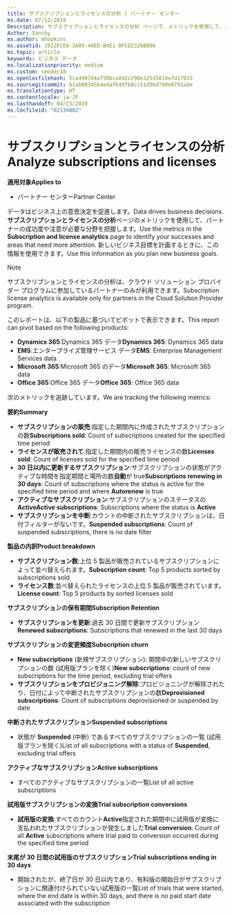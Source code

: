 ```yaml
---
title: サブスクリプションとライセンスの分析 | パートナー センター
ms.date: 07/12/2018
Description: サブスクリプションとライセンスの分析 ページで、メトリックを使用して、成功とさらに注意を必要とする領域を識別します。
Author: Xansky
ms.author: mhopkins
ms.assetid: 1922FCE8-3A89-44ED-B4E1-BFCD2326BB06
ms.topic: article
keywords: ビジネス データ
ms.localizationpriority: medium
ms.custom: seodec18
ms.openlocfilehash: 5ca4987d4af50bca8d2c298e325d5810e7d17033
ms.sourcegitcommit: b1ab80345b4e4af649fb8cc51d96d798e0791ade
ms.translationtype: HT
ms.contentlocale: ja-JP
ms.lasthandoff: 04/23/2019
ms.locfileid: "62134882"
---
```

# <a name="analyze-subscriptions-and-licenses"></a><span data-ttu-id="92165-104">サブスクリプションとライセンスの分析</span><span class="sxs-lookup"><span data-stu-id="92165-104">Analyze subscriptions and licenses</span></span> 

<span data-ttu-id="92165-105">**適用対象**</span><span class="sxs-lookup"><span data-stu-id="92165-105">**Applies to**</span></span>

- <span data-ttu-id="92165-106">パートナー センター</span><span class="sxs-lookup"><span data-stu-id="92165-106">Partner Center</span></span>

<span data-ttu-id="92165-107">データはビジネス上の意思決定を促進します。</span><span class="sxs-lookup"><span data-stu-id="92165-107">Data drives business decisions.</span></span> <span data-ttu-id="92165-108">**サブスクリプションとライセンスの分析**ページのメトリックを使用して、パートナーの成功度や注意が必要な分野を把握します。</span><span class="sxs-lookup"><span data-stu-id="92165-108">Use the metrics in the **Subscription and license analytics** page to identify your successes and areas that need more attention.</span></span> <span data-ttu-id="92165-109">新しいビジネス目標を計画するときに、この情報を使用できます。</span><span class="sxs-lookup"><span data-stu-id="92165-109">Use this information as you plan new business goals.</span></span>

> [!NOTE]
> <span data-ttu-id="92165-110">サブスクリプションとライセンスの分析は、クラウド ソリューション プロバイダー プログラムに参加しているパートナーのみが利用できます。</span><span class="sxs-lookup"><span data-stu-id="92165-110">Subscription license analytics is available only for partners in the Cloud Solution Provider program.</span></span>


<span data-ttu-id="92165-111">このレポートは、以下の製品に基づいてピボットで表示できます。</span><span class="sxs-lookup"><span data-stu-id="92165-111">This report can pivot based on the following products:</span></span>

 - <span data-ttu-id="92165-112">**Dynamics 365**:Dynamics 365 データ</span><span class="sxs-lookup"><span data-stu-id="92165-112">**Dynamics 365**: Dynamics 365 data</span></span>  
 - <span data-ttu-id="92165-113">**EMS**:エンタープライズ管理サービス データ</span><span class="sxs-lookup"><span data-stu-id="92165-113">**EMS**: Enterprise Management Services data</span></span>  
 - <span data-ttu-id="92165-114">**Microsoft 365**:Microsoft 365 のデータ</span><span class="sxs-lookup"><span data-stu-id="92165-114">**Microsoft 365**: Microsoft 365 data</span></span>  
 - <span data-ttu-id="92165-115">**Office 365**:Office 365 データ</span><span class="sxs-lookup"><span data-stu-id="92165-115">**Office 365**: Office 365 data</span></span>  


<span data-ttu-id="92165-116">次のメトリックを追跡しています。</span><span class="sxs-lookup"><span data-stu-id="92165-116">We are tracking the following metrics:</span></span>

<span data-ttu-id="92165-117">**要約**</span><span class="sxs-lookup"><span data-stu-id="92165-117">**Summary**</span></span>  
 - <span data-ttu-id="92165-118">**サブスクリプションの販売**:指定した期間内に作成されたサブスクリプションの数</span><span class="sxs-lookup"><span data-stu-id="92165-118">**Subscriptions sold**: Count of subscriptions created for the specified time period</span></span>  
 - <span data-ttu-id="92165-119">**ライセンスが販売されて**:指定した期間内の販売ライセンスの数</span><span class="sxs-lookup"><span data-stu-id="92165-119">**Licenses sold**: Count of licenses sold for the specified time period</span></span>   
 - <span data-ttu-id="92165-120">**30 日以内に更新するサブスクリプション**:サブスクリプションの状態がアクティブな時間を指定期間と場所の数**自動**が true</span><span class="sxs-lookup"><span data-stu-id="92165-120">**Subscriptions renewing in 30 days**: Count of subscriptions where the status is active for the specified time period and where **Autorenew** is true</span></span>
 - <span data-ttu-id="92165-121">**アクティブなサブスクリプション**:サブスクリプションのステータスの**Active**</span><span class="sxs-lookup"><span data-stu-id="92165-121">**Active subscriptions**: Subscriptions where the status is **Active**</span></span>  
 - <span data-ttu-id="92165-122">**サブスクリプションを中断**:カウントの中断されたサブスクリプションは、日付フィルターがないです。</span><span class="sxs-lookup"><span data-stu-id="92165-122">**Suspended subscriptions**: Count of suspended subscriptions, there is no date filter</span></span>  

<span data-ttu-id="92165-123">**製品の内訳**</span><span class="sxs-lookup"><span data-stu-id="92165-123">**Product breakdown**</span></span>  
 - <span data-ttu-id="92165-124">**サブスクリプション数**:上位 5 製品が販売されているサブスクリプションによって並べ替えられます。</span><span class="sxs-lookup"><span data-stu-id="92165-124">**Subscription count**: Top 5 products sorted by subscriptions sold</span></span>  
 - <span data-ttu-id="92165-125">**ライセンス数**:並べ替えられたライセンスの上位 5 製品が販売されています。</span><span class="sxs-lookup"><span data-stu-id="92165-125">**License count**: Top 5 products by sorted licenses sold</span></span>

<span data-ttu-id="92165-126">**サブスクリプションの保有期間**</span><span class="sxs-lookup"><span data-stu-id="92165-126">**Subscription Retention**</span></span>
 - <span data-ttu-id="92165-127">**サブスクリプションを更新**:過去 30 日間で更新サブスクリプション</span><span class="sxs-lookup"><span data-stu-id="92165-127">**Renewed subscriptions**: Subscriptions that renewed in the last 30 days</span></span>  

<span data-ttu-id="92165-128">**サブスクリプションの変更頻度**</span><span class="sxs-lookup"><span data-stu-id="92165-128">**Subscription churn**</span></span>  
 - <span data-ttu-id="92165-129">**New subscriptions** (新規サブスクリプション): 期間中の新しいサブスクリプションの数 (試用版プランを除く)</span><span class="sxs-lookup"><span data-stu-id="92165-129">**New subscriptions**: count of new subscriptions for the time period, excluding trial offers</span></span>  
 - <span data-ttu-id="92165-130">**サブスクリプションをプロビジョニング解除**:プロビジョニングが解除されたり、日付によって中断されたサブスクリプションの数</span><span class="sxs-lookup"><span data-stu-id="92165-130">**Deprovisioned subscriptions**: Count of subscriptions deprovisioned or suspended by date</span></span>  

<span data-ttu-id="92165-131">**中断されたサブスクリプション**</span><span class="sxs-lookup"><span data-stu-id="92165-131">**Suspended subscriptions**</span></span>  
 - <span data-ttu-id="92165-132">状態が **Suspended** (中断) であるすべてのサブスクリプションの一覧 (試用版プランを除く)</span><span class="sxs-lookup"><span data-stu-id="92165-132">List of all subscriptions with a status of **Suspended**, excluding trial offers</span></span>  
  
<span data-ttu-id="92165-133">**アクティブなサブスクリプション**</span><span class="sxs-lookup"><span data-stu-id="92165-133">**Active subscriptions**</span></span>
 - <span data-ttu-id="92165-134">すべてのアクティブなサブスクリプションの一覧</span><span class="sxs-lookup"><span data-stu-id="92165-134">List of all active subscriptions</span></span>  

<span data-ttu-id="92165-135">**試用版サブスクリプションの変換**</span><span class="sxs-lookup"><span data-stu-id="92165-135">**Trial subscription conversions**</span></span>  
 - <span data-ttu-id="92165-136">**試用版の変換**:すべてのカウント**Active**指定された期間中に試用版が変換に支払われたサブスクリプションが発生しました</span><span class="sxs-lookup"><span data-stu-id="92165-136">**Trial conversion**: Count of all **Active** subscriptions where trial paid to conversion occurred during the specified time period</span></span>  

<span data-ttu-id="92165-137">**末尾が 30 日間の試用版のサブスクリプション**</span><span class="sxs-lookup"><span data-stu-id="92165-137">**Trial subscriptions ending in 30 days**</span></span>  
 - <span data-ttu-id="92165-138">開始されたが、終了日が 30 日以内であり、有料版の開始日がサブスクリプションに関連付けられていない試用版の一覧</span><span class="sxs-lookup"><span data-stu-id="92165-138">List of trials that were started, where the end date is within 30 days, and there is no paid start date associated with the subscription</span></span>  

  
